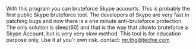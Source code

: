 With this program you can bruteforce Skype accounts. This is probably the first public Skype bruteforce tool.
The developers of Skype are very fast in patching bugs and now there is a one minute anti-bruteforce protection.
The only solution is sleep(60) and that is the way that allowto bruteforce a Skype Account, but is very very
slow method. This tool is  for education purpose only, Use it at you'r own risk.
contact: mr.thg@techie.com